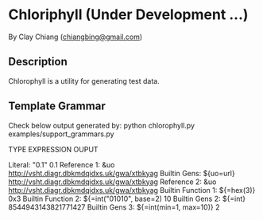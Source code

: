 Chloriphyll (Under Development ...)
===========

By Clay Chiang (chiangbing@gmail.com)


Description
-----------

Chlorophyll is a utility for generating test data.


Template Grammar
----------------
Check below output generated by: python chlorophyll.py examples/support_grammars.py

 TYPE                               EXPRESSION                 OUPUT

 Literal:                           "0.1"                      0.1
 Reference 1:                       &uo                        http://vsht.diagr.dbkmdqidxs.uk/gwa/xtbkyag
 Builtin Gens:                      ${uo=url}                  http://vsht.diagr.dbkmdqidxs.uk/gwa/xtbkyag
 Reference 2:                       &uo                        http://vsht.diagr.dbkmdqidxs.uk/gwa/xtbkyag
 Builtin Function 1:                ${=hex(3)}                 0x3
 Builtin Function 2:                ${=int("01010", base=2)    10
 Builtin Gens 2:                    ${=int}                    8544943143821771427
 Builtin Gens 3:                    ${=int(min=1, max=10)}     2
